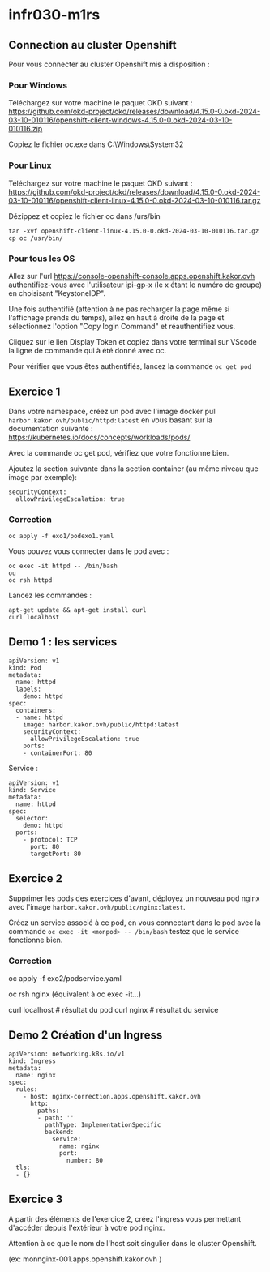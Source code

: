 # infr030-m1rs

## Connection au cluster Openshift
Pour vous connecter au cluster Openshift mis à disposition : 

### Pour Windows

Téléchargez sur votre machine le paquet OKD suivant : 
https://github.com/okd-project/okd/releases/download/4.15.0-0.okd-2024-03-10-010116/openshift-client-windows-4.15.0-0.okd-2024-03-10-010116.zip

Copiez le fichier oc.exe dans C:\Windows\System32

### Pour Linux 
Téléchargez sur votre machine le paquet OKD suivant : 
https://github.com/okd-project/okd/releases/download/4.15.0-0.okd-2024-03-10-010116/openshift-client-linux-4.15.0-0.okd-2024-03-10-010116.tar.gz

Dézippez et copiez le fichier oc dans /urs/bin
```
tar -xvf openshift-client-linux-4.15.0-0.okd-2024-03-10-010116.tar.gz
cp oc /usr/bin/
```

### Pour tous les OS

Allez sur l'url https://console-openshift-console.apps.openshift.kakor.ovh authentifiez-vous avec l'utilisateur ipi-gp-x (le x étant le numéro de groupe) en choisisant "KeystoneIDP".

Une fois authentifié (attention à ne pas recharger la page même si l'affichage prends du temps), allez en haut à droite de la page et sélectionnez l'option "Copy login Command" et réauthentifiez vous. 

Cliquez sur le lien Display Token et copiez dans votre terminal sur VScode la ligne de commande qui à été donné avec oc. 

Pour vérifier que vous êtes authentifiés, lancez la commande ```oc get pod```

## Exercice 1

Dans votre namespace, créez un pod avec l'image docker pull ``` harbor.kakor.ovh/public/httpd:latest ``` en vous basant sur la documentation suivante :
https://kubernetes.io/docs/concepts/workloads/pods/

Avec la commande oc get pod, vérifiez que votre fonctionne bien. 

Ajoutez la section suivante dans la section container (au même niveau que image par exemple):
```
securityContext:
  allowPrivilegeEscalation: true
```

### Correction

```
oc apply -f exo1/podexo1.yaml
```

Vous pouvez vous connecter dans le pod avec :

```
oc exec -it httpd -- /bin/bash
ou 
oc rsh httpd
```

Lancez les commandes :
```
apt-get update && apt-get install curl 
curl localhost
```

## Demo 1 : les services

```
apiVersion: v1
kind: Pod
metadata:
  name: httpd
  labels:
    demo: httpd
spec:
  containers:
  - name: httpd
    image: harbor.kakor.ovh/public/httpd:latest
    securityContext:
      allowPrivilegeEscalation: true
    ports:
    - containerPort: 80
```

Service :

```
apiVersion: v1
kind: Service
metadata:
  name: httpd
spec:
  selector:
    demo: httpd
  ports:
    - protocol: TCP
      port: 80
      targetPort: 80
```
## Exercice 2

Supprimer les pods des exercices d'avant, déployez un nouveau pod nginx avec l'image ```harbor.kakor.ovh/public/nginx:latest```.

Créez un service associé à ce pod, en vous connectant dans le pod avec la commande ``` oc exec -it <monpod> -- /bin/bash ``` testez que le service fonctionne bien. 

### Correction

oc apply -f exo2/podservice.yaml

oc rsh nginx (équivalent à oc exec -it...) 

curl localhost # résultat du pod 
curl nginx # résultat du service

## Demo 2 Création d'un Ingress

```
apiVersion: networking.k8s.io/v1
kind: Ingress
metadata:
  name: nginx
spec:
  rules:
    - host: nginx-correction.apps.openshift.kakor.ovh
      http:
        paths:
        - path: ''
          pathType: ImplementationSpecific
          backend:
            service:
              name: nginx
              port:
                number: 80
  tls:
  - {}
```

## Exercice 3

A partir des éléments de l'exercice 2, créez l'ingress vous permettant d'accéder depuis l'extérieur à votre pod nginx. 

Attention à ce que le nom de l'host soit singulier dans le cluster Openshift. 

(ex: monnginx-001.apps.openshift.kakor.ovh )
